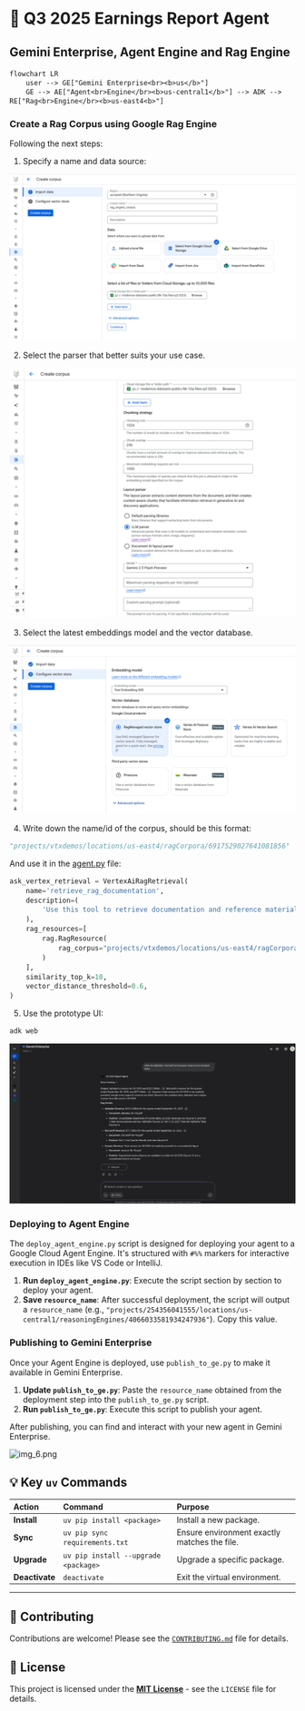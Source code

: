 # 🚀 Q3 2025 Earnings Report Agent

## Gemini Enterprise, Agent Engine and Rag Engine

```mermaid
flowchart LR
    user --> GE["Gemini Enterprise<br><b>us</b>"] 
    GE --> AE["Agent<br>Engine</br><b>us-central1</b>"] --> ADK --> RE["Rag<br>Engine</br><b>us-east4<b>"]
```

### Create a Rag Corpus using Google Rag Engine

Following the next steps:

1. Specify a name and data source:

![img_1.png](screenshots/img_1.png)

2. Select the parser that better suits your use case.

![img_3.png](screenshots/img_2.png)

3. Select the latest embeddings model and the vector database.

![img_4.png](screenshots/img_3.png)

4. Write down the name/id of the corpus, should be this format:

```python
"projects/vtxdemos/locations/us-east4/ragCorpora/6917529027641081856"
```
And use it in the [agent.py](agent.py) file:

```python
ask_vertex_retrieval = VertexAiRagRetrieval(
    name='retrieve_rag_documentation',
    description=(
        'Use this tool to retrieve documentation and reference materials for the question from the RAG corpus,'
    ),
    rag_resources=[
        rag.RagResource(
            rag_corpus="projects/vtxdemos/locations/us-east4/ragCorpora/6917529027641081856"
        )
    ],
    similarity_top_k=10,
    vector_distance_threshold=0.6,
)
```

5. Use the prototype UI:

```bash
adk web
```

![img_5.png](screenshots/img_5.png)


### Deploying to Agent Engine

The `deploy_agent_engine.py` script is designed for deploying your agent to a Google Cloud Agent Engine. It's structured with `#%%` markers for interactive execution in IDEs like VS Code or IntelliJ.

1.  **Run `deploy_agent_engine.py`**: Execute the script section by section to deploy your agent.
2.  **Save `resource_name`**: After successful deployment, the script will output a `resource_name` (e.g., `"projects/254356041555/locations/us-central1/reasoningEngines/4066033581934247936"`). Copy this value.

### Publishing to Gemini Enterprise

Once your Agent Engine is deployed, use `publish_to_ge.py` to make it available in Gemini Enterprise.

1.  **Update `publish_to_ge.py`**: Paste the `resource_name` obtained from the deployment step into the `publish_to_ge.py` script.
2.  **Run `publish_to_ge.py`**: Execute this script to publish your agent.

After publishing, you can find and interact with your new agent in Gemini Enterprise.

![img_6.png](screenshots/img_6.png)

## 💡 Key `uv` Commands

| Action | Command | Purpose |
| :--- | :--- | :--- |
| **Install** | `uv pip install <package>` | Install a new package. |
| **Sync** | `uv pip sync requirements.txt` | Ensure environment exactly matches the file. |
| **Upgrade** | `uv pip install --upgrade <package>` | Upgrade a specific package. |
| **Deactivate** | `deactivate` | Exit the virtual environment. |

---

## 🤝 Contributing

Contributions are welcome! Please see the [`CONTRIBUTING.md`](CONTRIBUTING.md) file for details.

## 📄 License

This project is licensed under the **[MIT License](LICENSE)** - see the `LICENSE` file for details.
